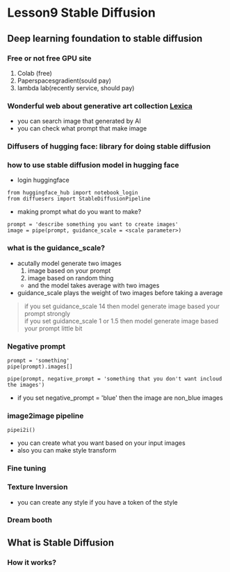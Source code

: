 # Lesson9 Stable Diffusion

## Deep learning foundation to stable diffusion

### Free or not free GPU site 
1. Colab (free)
2. Paperspacesgradient(sould pay)
3. lambda lab(recently service, should pay)

### Wonderful web about generative art collection [Lexica](https://lexica.art/)
- you can search image that generated by AI 
- you can check what prompt that make image 

### Diffusers of hugging face: library for doing stable diffusion 

### how to use stable diffusion model in hugging face
- login huggingface 
```
from huggingface_hub import notebook_login
from diffuesers import StableDiffusionPipeline

```
- making prompt what do you want to make? 
```
prompt = 'describe something you want to create images'
image = pipe(prompt, guidance_scale = <scale parameter>)
```

### what is the guidance_scale? 
- acutally model generate two images 
    1. image based on your prompt 
    2. image based on random thing
    - and the model takes average with two images 
- guidance_scale plays the weight of two images before taking a average 
> if you set guidance_scale 14 then model generate image based your prompt strongly <br>
> if you set guidance_scale 1 or 1.5 then model generate image based your prompt little bit 

### Negative prompt 
```
prompt = 'something'
pipe(prompt).images[]

pipe(prompt, negative_prompt = 'something that you don't want incloud the images')

```
- if you set negative_prompt = 'blue' then the image are non_blue images 


### image2image pipeline 
```
pipei2i()
```
- you can create what you want based on your input images 
- also you can make style transform 

### Fine tuning 

### Texture Inversion 
- you can create any style if you have a token of the style 

### Dream booth


## What is Stable Diffusion 

### How it works? 

